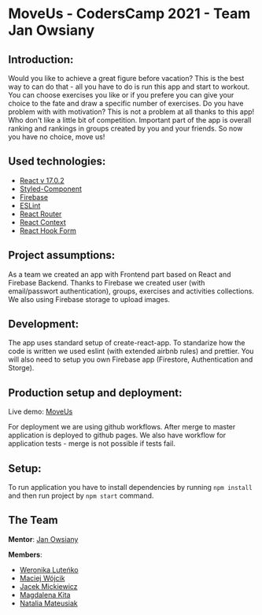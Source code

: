 # MoveUs - CodersCamp 2021 - Team Jan Owsiany

## Introduction:

Would you like to achieve a great figure before vacation? This is the best way to can do that - all you have to do is run this app and start to workout. You can choose exercises you like or if you prefere you can give your choice to the fate and draw a specific number of exercises. Do you have problem with with motivation? This is not a problem at all thanks to this app! Who don't like a little bit of competition. Important part of the app is overall ranking and rankings in groups created by you and your friends. So now you have no choice, move us!

## Used technologies:

- [React v 17.0.2](https://reactjs.org)
- [Styled-Component](https://styled-components.com/)
- [Firebase](https://firebase.google.com/)
- [ESLint](https://eslint.org)
- [React Router](https://reactrouter.com)
- [React Context](https://reactjs.org/docs/context.html)
- [React Hook Form](https://react-hook-form.com/)

## Project assumptions:

As a team we created an app with Frontend part based on React and Firebase Backend. Thanks to Firebase we created user (with email/passwort authentication), groups, exercises and activities collections. We also using Firebase storage to upload images.

## Development:

The app uses standard setup of create-react-app. To standarize how the code is written we used eslint (with extended airbnb rules) and prettier. You will also need to setup you own Firebase app (Firestore, Authentication and Storge).

## Production setup and deployment:

Live demo: [MoveUs](https://vera98d.github.io/TravelApp/)

For deployment we are using github workflows. After merge to master application is deployed to github pages. We also have workflow for application tests - merge is not possible if tests fail.

## Setup:

To run application you have to install dependencies by running `npm install` and then run project by `npm start` command.

## The Team

**Mentor**: [Jan Owsiany](https://github.com/janowsiany)

**Members**:

- [Weronika Luteńko](https://github.com/vera98d/)
- [Maciej Wójcik](https://github.com/cherrycoke2l)
- [Jacek Mickiewicz](https://github.com/JaCoWymowny)
- [Magdalena Kita](https://github.com/MagdalenaKita)
- [Natalia Mateusiak](https://github.com/natimati)
